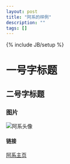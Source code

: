 ```yaml
---
layout: post
title: "阿系的样例"
description: ""
tags: []
---
```

{% include JB/setup %}

<!--1. title是文章标题，  tags是标签 多个标签用空格分开-->
<!--2. 以下是你的正文-->

# 一号字标题
## 二号字标题

### 图片

![阿系头像](http://sunrunaway.qiniudn.com/static/images/avatar.png)


#### 链接
 [阿系主页](http://www.sunrunaway.com/)
